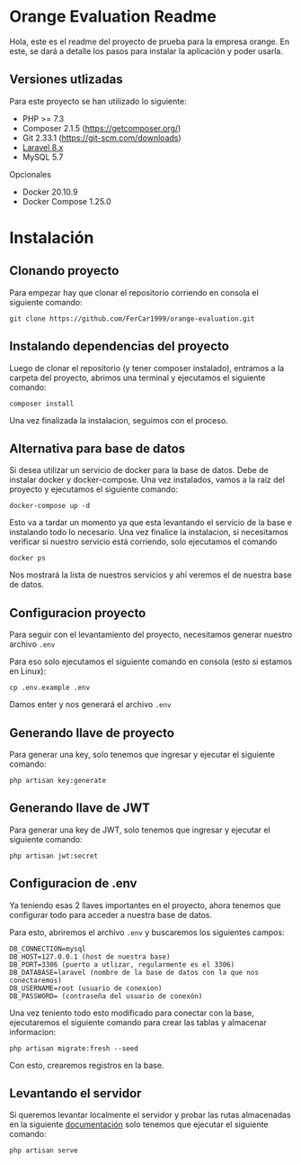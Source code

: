 # Orange Evaluation Readme

Hola, este es el readme del proyecto de prueba para la empresa orange. En este, se dará a detalle los pasos para instalar la aplicación y poder usarla.

## Versiones utlizadas

Para este proyecto se han utilizado lo siguiente:

- PHP >= 7.3
- Composer 2.1.5 (https://getcomposer.org/)
- Git 2.33.1 (https://git-scm.com/downloads)
- [Laravel 8.x](https://laravel.com/docs/8.x)
- MySQL 5.7

Opcionales
- Docker 20.10.9
- Docker Compose 1.25.0


# Instalación

## Clonando proyecto

Para empezar hay que clonar el repositorio corriendo en consola el siguiente comando:

    git clone https://github.com/FerCar1999/orange-evaluation.git

## Instalando dependencias del proyecto
Luego de clonar el repositorio (y tener composer instalado), entramos a la carpeta del proyecto, abrimos una terminal y ejecutamos el siguiente comando:

    composer install

Una vez finalizada la instalacion, seguimos con el proceso.

## Alternativa para base de datos

Si desea utilizar un servicio de docker para la base de datos. Debe de instalar docker y docker-compose. Una vez instalados, vamos a la raiz del proyecto y ejecutamos el siguiente comando:

    docker-compose up -d

Esto va a tardar un momento ya que esta levantando el servicio de la base e instalando todo lo necesario.
Una vez finalice la instalacion, si necesitamos verificar si nuestro servicio está corriendo, solo ejecutamos el comando

    docker ps

Nos mostrará la lista de nuestros servicios y ahí veremos el de nuestra base de datos.

## Configuracion proyecto
Para seguir con el levantamiento del proyecto, necesitamos generar nuestro archivo `.env`

Para eso solo ejecutamos el siguiente comando en consola (esto si estamos en Linux):

    cp .env.example .env

Damos enter y nos generará el archivo `.env`

## Generando llave de proyecto

Para generar una key, solo tenemos que ingresar y ejecutar el siguiente comando:

    php artisan key:generate

## Generando llave de JWT

Para generar una key de JWT, solo tenemos que ingresar y ejecutar el siguiente comando:

    php artisan jwt:secret

## Configuracion de .env
Ya teniendo esas 2 llaves importantes en el proyecto, ahora tenemos que configurar todo para acceder a nuestra base de datos.

Para esto, abriremos el archivo `.env` y buscaremos los siguientes campos:

    DB_CONNECTION=mysql 
    DB_HOST=127.0.0.1 (host de nuestra base)
    DB_PORT=3306 (puerto a utlizar, regularmente es el 3306)
    DB_DATABASE=laravel (nombre de la base de datos con la que nos conectaremos)
    DB_USERNAME=root (usuario de conexion)
    DB_PASSWORD= (contraseña del usuario de conexón)

Una vez teniento todo esto modificado para conectar con la base, ejecutaremos el siguiente comando para crear las tablas y almacenar informacion:

    php artisan migrate:fresh --seed

Con esto, crearemos registros en la base.
## Levantando el servidor
Si queremos levantar localmente el servidor y probar las rutas almacenadas en la siguiente [documentación](https://documenter.getpostman.com/view/11275843/UVRBmRps) solo tenemos que ejecutar el siguiente comando:

    php artisan serve